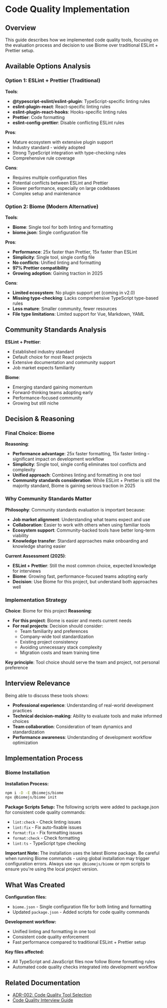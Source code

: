 # Code Quality Implementation

## Overview

This guide describes how we implemented code quality tools, focusing on the evaluation process and decision to use Biome over traditional ESLint + Prettier setup.

## Available Options Analysis

### Option 1: ESLint + Prettier (Traditional)
**Tools**:
- **@typescript-eslint/eslint-plugin**: TypeScript-specific linting rules
- **eslint-plugin-react**: React-specific linting rules
- **eslint-plugin-react-hooks**: Hooks-specific linting rules
- **Prettier**: Code formatting
- **eslint-config-prettier**: Disable conflicting ESLint rules

**Pros**:
- Mature ecosystem with extensive plugin support
- Industry standard - widely adopted
- Strong TypeScript integration with type-checking rules
- Comprehensive rule coverage

**Cons**:
- Requires multiple configuration files
- Potential conflicts between ESLint and Prettier
- Slower performance, especially on large codebases
- Complex setup and maintenance

### Option 2: Biome (Modern Alternative)
**Tools**:
- **Biome**: Single tool for both linting and formatting
- **biome.json**: Single configuration file

**Pros**:
- **Performance**: 25x faster than Prettier, 15x faster than ESLint
- **Simplicity**: Single tool, single config file
- **No conflicts**: Unified linting and formatting
- **97% Prettier compatibility**
- **Growing adoption**: Gaining traction in 2025

**Cons**:
- **Limited ecosystem**: No plugin support yet (coming in v2.0)
- **Missing type-checking**: Lacks comprehensive TypeScript type-based rules
- **Less mature**: Smaller community, fewer resources
- **File type limitations**: Limited support for Vue, Markdown, YAML

## Community Standards Analysis

**ESLint + Prettier**: 
- Established industry standard
- Default choice for most React projects
- Extensive documentation and community support
- Job market expects familiarity

**Biome**: 
- Emerging standard gaining momentum
- Forward-thinking teams adopting early
- Performance-focused community
- Growing but still niche

## Decision & Reasoning

### Final Choice: Biome

**Reasoning**:
- **Performance advantage**: 25x faster formatting, 15x faster linting - significant impact on development workflow
- **Simplicity**: Single tool, single config eliminates tool conflicts and complexity
- **Unified approach**: Combines linting and formatting in one tool
- **Community standards consideration**: While ESLint + Prettier is still the majority standard, Biome is gaining serious traction in 2025

### Why Community Standards Matter

**Philosophy**: Community standards evaluation is important because:
- **Job market alignment**: Understanding what teams expect and use
- **Collaboration**: Easier to work with others when using familiar tools
- **Ecosystem support**: Community-backed tools have better long-term viability
- **Knowledge transfer**: Standard approaches make onboarding and knowledge sharing easier

**Current Assessment (2025)**:
- **ESLint + Prettier**: Still the most common choice, expected knowledge for interviews
- **Biome**: Growing fast, performance-focused teams adopting early
- **Decision**: Use Biome for this project, but understand both approaches well

### Implementation Strategy
**Choice**: Biome for this project
**Reasoning**:
- **For this project**: Biome is easier and meets current needs
- **For real projects**: Decision should consider:
  - Team familiarity and preferences
  - Company-wide tool standardization
  - Existing project consistency
  - Avoiding unnecessary stack complexity
  - Migration costs and team training time

**Key principle**: Tool choice should serve the team and project, not personal preference

## Interview Relevance

Being able to discuss these tools shows:
- **Professional experience**: Understanding of real-world development practices
- **Technical decision-making**: Ability to evaluate tools and make informed choices
- **Team collaboration**: Consideration of team dynamics and standardization
- **Performance awareness**: Understanding of development workflow optimization

## Implementation Process

### Biome Installation

**Installation Process:**
```bash
npm i -D -E @biomejs/biome
npx @biomejs/biome init
```

**Package Scripts Setup:**
The following scripts were added to package.json for consistent code quality commands:
- `lint:check` - Check linting issues
- `lint:fix` - Fix auto-fixable issues
- `format:fix` - Fix formatting issues
- `format:check` - Check formatting
- `lint:ts` - TypeScript type checking

**Important Note:**
The installation uses the latest Biome package. Be careful when running Biome commands - using global installation may trigger configuration errors. Always use `npx @biomejs/biome` or npm scripts to ensure you're using the local project version.

## What Was Created

**Configuration files:**
- `biome.json` - Single configuration file for both linting and formatting
- Updated `package.json` - Added scripts for code quality commands

**Development workflow:**
- Unified linting and formatting in one tool
- Consistent code quality enforcement
- Fast performance compared to traditional ESLint + Prettier setup

**Key files affected:**
- All TypeScript and JavaScript files now follow Biome formatting rules
- Automated code quality checks integrated into development workflow

## Related Documentation
- [ADR-002: Code Quality Tool Selection](./adr.md)
- [Code Quality Interview Guide](./interview-guide.md)